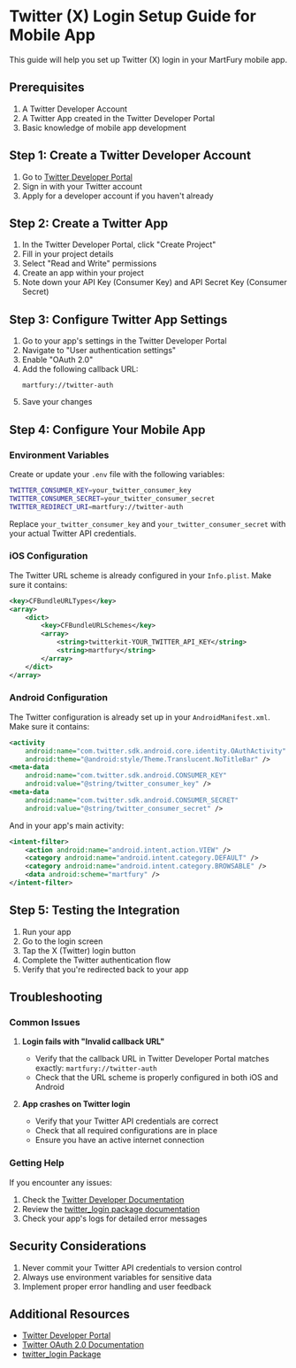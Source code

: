# Twitter (X) Login Setup Guide for Mobile App

This guide will help you set up Twitter (X) login in your MartFury mobile app.

## Prerequisites

1. A Twitter Developer Account
2. A Twitter App created in the Twitter Developer Portal
3. Basic knowledge of mobile app development

## Step 1: Create a Twitter Developer Account

1. Go to [Twitter Developer Portal](https://developer.twitter.com/en/portal/dashboard)
2. Sign in with your Twitter account
3. Apply for a developer account if you haven't already

## Step 2: Create a Twitter App

1. In the Twitter Developer Portal, click "Create Project"
2. Fill in your project details
3. Select "Read and Write" permissions
4. Create an app within your project
5. Note down your API Key (Consumer Key) and API Secret Key (Consumer Secret)

## Step 3: Configure Twitter App Settings

1. Go to your app's settings in the Twitter Developer Portal
2. Navigate to "User authentication settings"
3. Enable "OAuth 2.0"
4. Add the following callback URL:
   ```
   martfury://twitter-auth
   ```
5. Save your changes

## Step 4: Configure Your Mobile App

### Environment Variables

Create or update your `.env` file with the following variables:

```bash
TWITTER_CONSUMER_KEY=your_twitter_consumer_key
TWITTER_CONSUMER_SECRET=your_twitter_consumer_secret
TWITTER_REDIRECT_URI=martfury://twitter-auth
```

Replace `your_twitter_consumer_key` and `your_twitter_consumer_secret` with your actual Twitter API credentials.

### iOS Configuration

The Twitter URL scheme is already configured in your `Info.plist`. Make sure it contains:

```xml
<key>CFBundleURLTypes</key>
<array>
    <dict>
        <key>CFBundleURLSchemes</key>
        <array>
            <string>twitterkit-YOUR_TWITTER_API_KEY</string>
            <string>martfury</string>
        </array>
    </dict>
</array>
```

### Android Configuration

The Twitter configuration is already set up in your `AndroidManifest.xml`. Make sure it contains:

```xml
<activity
    android:name="com.twitter.sdk.android.core.identity.OAuthActivity"
    android:theme="@android:style/Theme.Translucent.NoTitleBar" />
<meta-data
    android:name="com.twitter.sdk.android.CONSUMER_KEY"
    android:value="@string/twitter_consumer_key" />
<meta-data
    android:name="com.twitter.sdk.android.CONSUMER_SECRET"
    android:value="@string/twitter_consumer_secret" />
```

And in your app's main activity:

```xml
<intent-filter>
    <action android:name="android.intent.action.VIEW" />
    <category android:name="android.intent.category.DEFAULT" />
    <category android:name="android.intent.category.BROWSABLE" />
    <data android:scheme="martfury" />
</intent-filter>
```

## Step 5: Testing the Integration

1. Run your app
2. Go to the login screen
3. Tap the X (Twitter) login button
4. Complete the Twitter authentication flow
5. Verify that you're redirected back to your app

## Troubleshooting

### Common Issues

1. **Login fails with "Invalid callback URL"**
   - Verify that the callback URL in Twitter Developer Portal matches exactly: `martfury://twitter-auth`
   - Check that the URL scheme is properly configured in both iOS and Android

2. **App crashes on Twitter login**
   - Verify that your Twitter API credentials are correct
   - Check that all required configurations are in place
   - Ensure you have an active internet connection

### Getting Help

If you encounter any issues:

1. Check the [Twitter Developer Documentation](https://developer.twitter.com/en/docs)
2. Review the [twitter_login package documentation](https://pub.dev/packages/twitter_login)
3. Check your app's logs for detailed error messages

## Security Considerations

1. Never commit your Twitter API credentials to version control
2. Always use environment variables for sensitive data
3. Implement proper error handling and user feedback

## Additional Resources

- [Twitter Developer Portal](https://developer.twitter.com/en/portal/dashboard)
- [Twitter OAuth 2.0 Documentation](https://developer.twitter.com/en/docs/authentication/oauth-2-0)
- [twitter_login Package](https://pub.dev/packages/twitter_login)
